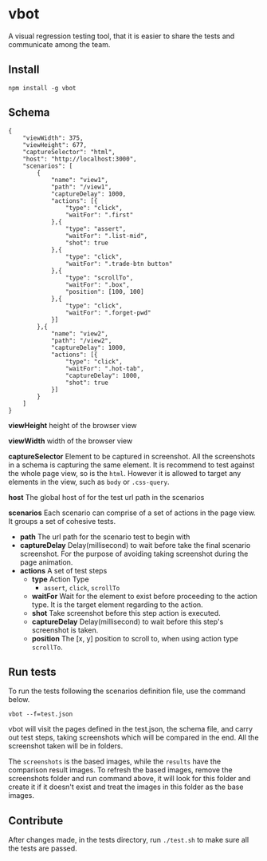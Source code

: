 # vbot
A visual regression testing tool, that it is easier to share the tests and communicate among the team.

## Install
`npm install -g vbot`

## Schema
```
{
    "viewWidth": 375,
    "viewHeight": 677,
    "captureSelector": "html",
    "host": "http://localhost:3000",
    "scenarios": [
        {
            "name": "view1",
            "path": "/view1",
            "captureDelay": 1000,
            "actions": [{
                "type": "click",
                "waitFor": ".first"
            },{
                "type": "assert",
                "waitFor": ".list-mid",
                "shot": true
            },{
                "type": "click",
                "waitFor": ".trade-btn button"
            },{
                "type": "scrollTo",
                "waitFor": ".box",
                "position": [100, 100]
            },{
                "type": "click",
                "waitFor": ".forget-pwd"
            }]
        },{
            "name": "view2",
            "path": "/view2",
            "captureDelay": 1000,
            "actions": [{
                "type": "click",
                "waitFor": ".hot-tab",
                "captureDelay": 1000,
                "shot": true
            }]
        }
    ]
}
```

**viewHeight** height of the browser view

**viewWidth** width of the browser view

**captureSelector** Element to be captured in screenshot. All the screenshots in a schema is capturing the same element. It is recommend to test against the whole page view, so is the `html`. However it is allowed to target any elements in the view, such as `body` or `.css-query`.

**host** The global host of for the test url path in the scenarios

**scenarios** Each scenario can comprise of a set of actions in the page view. It groups a set of cohesive tests.
 - **path** The url path for the scenario test to begin with
 - **captureDelay** Delay(millisecond) to wait before take the final scenario screenshot. For the purpose of avoiding taking screenshot during the page animation.
 - **actions** A set of test steps
   - **type** Action Type
     - `assert`, `click`, `scrollTo`
   - **waitFor** Wait for the element to exist before proceeding to the action type. It is the target element regarding to the action.
   - **shot** Take screenshot before this step action is executed.
   - **captureDelay** Delay(millisecond) to wait before this step's screenshot is taken.
   - **position** The [x, y] position to scroll to, when using action type `scrollTo`.

## Run tests

To run the tests following the scenarios definition file, use the command below.

`vbot --f=test.json`

vbot will visit the pages defined in the test.json, the schema file, and carry out test steps, taking screenshots which will be compared in the end. All the screenshot taken will be in folders.

The `screenshots` is the based images, while the `results` have the comparison result images. To refresh the based images, remove the screenshots folder and run command above, it will look for this folder and create it if it doesn't exist and treat the images in this folder as the base images.

## Contribute

After changes made, in the tests directory, run `./test.sh` to make sure all the tests are passed.
